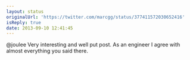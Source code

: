 ```yaml
---
layout: status
originalUrl: 'https://twitter.com/marcgg/status/377411572030652416'
isReply: true
date: 2013-09-10 12:41:45
---
```


@joulee Very interesting and well put post. As an engineer I agree with almost everything you said there.

